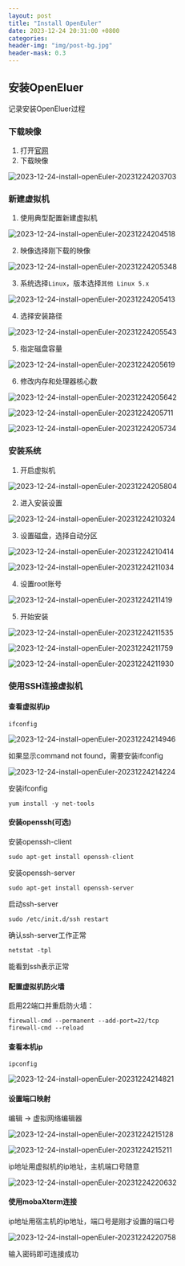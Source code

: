 ```yaml
---
layout: post
title: "Install OpenEuler"
date: 2023-12-24 20:31:00 +0800
categories: 
header-img: "img/post-bg.jpg"
header-mask: 0.3
---
```


## 安装OpenEluer

记录安装OpenEluer过程

### 下载映像

1. 打开[官网](https://www.openeuler.org/zh/)
2. 下载映像

![2023-12-24-install-openEuler-20231224203703](https://raw.githubusercontent.com/LoststarsJL/MyImage/main/markdown-image/2023-12-24-install-openEuler-20231224203703.png)

### 新建虚拟机

1. 使用典型配置新建虚拟机

![2023-12-24-install-openEuler-20231224204518](https://raw.githubusercontent.com/LoststarsJL/MyImage/main/markdown-image/2023-12-24-install-openEuler-20231224204518.png)

2. 映像选择刚下载的映像

![2023-12-24-install-openEuler-20231224205348](https://raw.githubusercontent.com/LoststarsJL/MyImage/main/markdown-image/2023-12-24-install-openEuler-20231224205348.png)

3. 系统选择`Linux`，版本选择`其他 Linux 5.x`

![2023-12-24-install-openEuler-20231224205413](https://raw.githubusercontent.com/LoststarsJL/MyImage/main/markdown-image/2023-12-24-install-openEuler-20231224205413.png)

4. 选择安装路径

![2023-12-24-install-openEuler-20231224205543](https://raw.githubusercontent.com/LoststarsJL/MyImage/main/markdown-image/2023-12-24-install-openEuler-20231224205543.png)

5. 指定磁盘容量

![2023-12-24-install-openEuler-20231224205619](https://raw.githubusercontent.com/LoststarsJL/MyImage/main/markdown-image/2023-12-24-install-openEuler-20231224205619.png)

6. 修改内存和处理器核心数

![2023-12-24-install-openEuler-20231224205642](https://raw.githubusercontent.com/LoststarsJL/MyImage/main/markdown-image/2023-12-24-install-openEuler-20231224205642.png)

![2023-12-24-install-openEuler-20231224205711](https://raw.githubusercontent.com/LoststarsJL/MyImage/main/markdown-image/2023-12-24-install-openEuler-20231224205711.png)

![2023-12-24-install-openEuler-20231224205734](https://raw.githubusercontent.com/LoststarsJL/MyImage/main/markdown-image/2023-12-24-install-openEuler-20231224205734.png)

### 安装系统

1. 开启虚拟机

![2023-12-24-install-openEuler-20231224205804](https://raw.githubusercontent.com/LoststarsJL/MyImage/main/markdown-image/2023-12-24-install-openEuler-20231224205804.png)

2. 进入安装设置

![2023-12-24-install-openEuler-20231224210324](https://raw.githubusercontent.com/LoststarsJL/MyImage/main/markdown-image/2023-12-24-install-openEuler-20231224210324.png)

3. 设置磁盘，选择自动分区

![2023-12-24-install-openEuler-20231224210414](https://raw.githubusercontent.com/LoststarsJL/MyImage/main/markdown-image/2023-12-24-install-openEuler-20231224210414.png)

![2023-12-24-install-openEuler-20231224211034](https://raw.githubusercontent.com/LoststarsJL/MyImage/main/markdown-image/2023-12-24-install-openEuler-20231224211034.png)

4. 设置root账号

![2023-12-24-install-openEuler-20231224211419](https://raw.githubusercontent.com/LoststarsJL/MyImage/main/markdown-image/2023-12-24-install-openEuler-20231224211419.png)

5. 开始安装

![2023-12-24-install-openEuler-20231224211535](https://raw.githubusercontent.com/LoststarsJL/MyImage/main/markdown-image/2023-12-24-install-openEuler-20231224211535.png)

![2023-12-24-install-openEuler-20231224211759](https://raw.githubusercontent.com/LoststarsJL/MyImage/main/markdown-image/2023-12-24-install-openEuler-20231224211759.png)

![2023-12-24-install-openEuler-20231224211930](https://raw.githubusercontent.com/LoststarsJL/MyImage/main/markdown-image/2023-12-24-install-openEuler-20231224211930.png)

### 使用SSH连接虚拟机

#### 查看虚拟机ip

```(bash)
ifconfig
```

![2023-12-24-install-openEuler-20231224214946](https://raw.githubusercontent.com/LoststarsJL/MyImage/main/markdown-image/2023-12-24-install-openEuler-20231224214946.png)

如果显示command not found，需要安装ifconfig

![2023-12-24-install-openEuler-20231224214224](https://raw.githubusercontent.com/LoststarsJL/MyImage/main/markdown-image/2023-12-24-install-openEuler-20231224214224.png)

安装ifconfig

```(bash)
yum install -y net-tools
```

#### 安装openssh(可选)

安装openssh-client

```(bash)
sudo apt-get install openssh-client
```

安装openssh-server

```(bash)
sudo apt-get install openssh-server
```

启动ssh-server

```(bash)
sudo /etc/init.d/ssh restart
```

确认ssh-server工作正常

```(bash)
netstat -tpl
```

能看到ssh表示正常

#### 配置虚拟机防火墙

启用22端口并重启防火墙：

```(bash)
firewall-cmd --permanent --add-port=22/tcp
firewall-cmd --reload
```

#### 查看本机ip

```(bahs)
ipconfig
```

![2023-12-24-install-openEuler-20231224214821](https://raw.githubusercontent.com/LoststarsJL/MyImage/main/markdown-image/2023-12-24-install-openEuler-20231224214821.png)

#### 设置端口映射

编辑 -> 虚拟网络编辑器

![2023-12-24-install-openEuler-20231224215128](https://raw.githubusercontent.com/LoststarsJL/MyImage/main/markdown-image/2023-12-24-install-openEuler-20231224215128.png)

![2023-12-24-install-openEuler-20231224215211](https://raw.githubusercontent.com/LoststarsJL/MyImage/main/markdown-image/2023-12-24-install-openEuler-20231224215211.png)

ip地址用虚拟机的ip地址，主机端口号随意

![2023-12-24-install-openEuler-20231224220632](https://raw.githubusercontent.com/LoststarsJL/MyImage/main/markdown-image/2023-12-24-install-openEuler-20231224220632.png)

#### 使用mobaXterm连接

ip地址用宿主机的ip地址，端口号是刚才设置的端口号

![2023-12-24-install-openEuler-20231224220758](https://raw.githubusercontent.com/LoststarsJL/MyImage/main/markdown-image/2023-12-24-install-openEuler-20231224220758.png)

输入密码即可连接成功